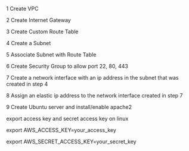1 Create VPC

2 Create Internet Gateway

3 Create Custom Route Table

4 Create a Subnet

5 Associate Subnet with Route Table

6 Create Security Group to allow port 22, 80, 443

7 Create a network interface with an ip address in the subnet that was created in step 4

8 Assign an elastic ip address to the network interface created in step 7

9 Create Ubuntu server and install/enable apache2 


export access key and secret access key on linux

export AWS_ACCESS_KEY=your_access_key

export AWS_SECRET_ACCESS_KEY=your_secret_key
